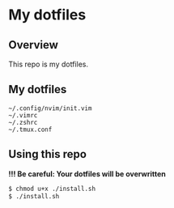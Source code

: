 # My dotfiles

## Overview
This repo is my dotfiles.

## My dotfiles
```
~/.config/nvim/init.vim  
~/.vimrc  
~/.zshrc  
~/.tmux.conf
```

## Using this repo
**!!! Be careful: Your dotfiles will be overwritten**
``` bash
$ chmod u+x ./install.sh
$ ./install.sh
```

